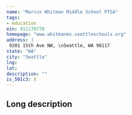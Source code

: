 ```yaml
---
name: "Marcus Whitman Middle School PTSA"
tags:
- education
ein: 911170778
homepage: "www.whitmanms.seattleschools.org"
address: |
 9201 15th Ave NW, \nSeattle, WA 98117
state: "WA"
city: "Seattle"
lng: 
lat: 
description: ""
is_501c3: X
---
```


## Long description


